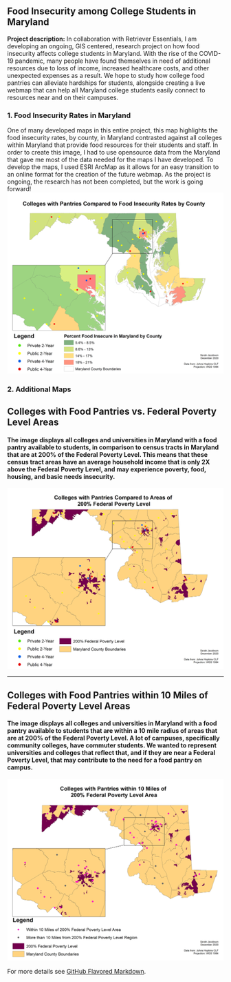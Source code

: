 ## Food Insecurity among College Students in Maryland

**Project description:** In collaboration with Retriever Essentials, I am developing an ongoing, GIS centered, research project on how food insecurity affects college students in Maryland. With the rise of the COVID-19 pandemic, many people have found themselves in need of additional resources due to loss of income, increased healthcare costs, and other unexpected expenses as a result. We hope to study how college food pantries can alleviate hardships for students, alongside creating a live webmap that can help all Maryland college students easily connect to resources near and on their campuses. 

### 1. Food Insecurity Rates in Maryland

One of many developed maps in this entire project, this map highlights the food insecurity rates, by county, in Maryland contrasted against all colleges within Maryland that provide food resources for their students and staff. In order to create this image, I had to use opensource data from the Maryland that gave me most of the data needed for the maps I have developed. To develop the maps, I used ESRI ArcMap as it allows for an easy transition to an online format for the creation of the future webmap. As the project is ongoing, the research has not been completed, but the work is going forward!
<img src="images/pantriesfoodinsecurity.png"/>

### 2. Additional Maps

## Colleges with Food Pantries vs. Federal Poverty Level Areas
#### The image displays all colleges and universities in Maryland with a food pantry available to students, in comparison to census tracts in Maryland that are at 200% of the Federal Poverty Level. This means that these census tract areas have an average household income that is only 2X above the Federal Poverty Level, and may experience poverty, food, housing, and basic needs insecurity. 

<img src="images/povertylevel.png"/>

---
## Colleges with Food Pantries within 10 Miles of Federal Poverty Level Areas
#### The image displays all colleges and universities in Maryland with a food pantry available to students that are within a 10 mile radius of areas that are at 200% of the Federal Poverty Level. A lot of campuses, specifically community colleges, have commuter students. We wanted to represent universities and colleges that reflect that, and if they are near a Federal Poverty Level, that may contribute to the need for a food pantry on campus. 

<img src="images/withinpovertylevel.png"/>



For more details see [GitHub Flavored Markdown](https://guides.github.com/features/mastering-markdown/).
